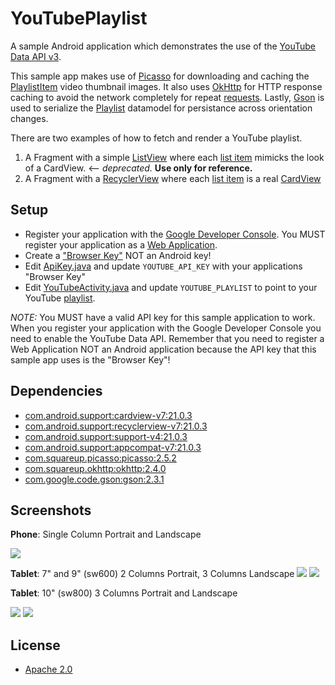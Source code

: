 YouTubePlaylist
===============

A sample Android application which demonstrates the use of the [YouTube Data API v3](https://developers.google.com/youtube/v3/).

This sample app makes use of [Picasso](https://github.com/square/picasso) for downloading and caching the [PlaylistItem](app/src/main/java/com/akoscz/youtube/model/PlaylistItem.java) video thumbnail images.
It also uses [OkHttp](http://square.github.io/okhttp/) for HTTP response caching to avoid the network completely for repeat [requests](app/src/main/java/com/akoscz/youtube/GetYouTubePlaylistAsyncTask.java).
Lastly, [Gson](https://code.google.com/p/google-gson) is used to serialize the [Playlist](app/src/main/java/com/akoscz/youtube/model/Playlist.java) datamodel for persistance across orientation changes.

There are two examples of how to fetch and render a YouTube playlist.
   1. A Fragment with a simple [ListView](app/src/main/java/com/akoscz/youtube/YouTubeListViewFragment.java) where each [list item](app/src/main/res/layout/youtube_video_list_item.xml) mimicks the look of a CardView. <-- _deprecated._ __Use only for reference.__
   2. A Fragment with a [RecyclerView](app/src/main/java/com/akoscz/youtube/YouTubeRecyclerViewFragment.java) where each [list item](app/src/main/res/layout/youtube_video_card.xml) is a real  [CardView](https://developer.android.com/reference/android/support/v7/widget/CardView.html)

## Setup
  
  * Register your application with the [Google Developer Console](https://developers.google.com/youtube/registering_an_application).  You MUST register your application as a [Web Application](https://developers.google.com/youtube/registering_an_application#web-applications).
  * Create a ["Browser Key"](https://developers.google.com/youtube/registering_an_application#Create_API_Keys) NOT an Android key! 
  * Edit [ApiKey.java](app/src/main/java/com/akoscz/youtube/ApiKey.java) and update `YOUTUBE_API_KEY` with your applications "Browser Key"
  * Edit [YouTubeActivity.java](app/src/main/java/com/akoscz/youtube/YouTubeActivity.java) and update `YOUTUBE_PLAYLIST` to point to your YouTube [playlist](https://www.youtube.com/playlist?list=PLWz5rJ2EKKc_XOgcRukSoKKjewFJZrKV0).

*NOTE:* You MUST have a valid API key for this sample application to work. When you register your application with the Google Developer Console you need to enable the YouTube Data API.  Remember that you need to register a Web Application NOT an Android application because the API key that this sample app uses is the "Browser Key"!
  
## Dependencies

  * [com.android.support:cardview-v7:21.0.3](https://developer.android.com/tools/support-library/features.html#v7-cardview)
  * [com.android.support:recyclerview-v7:21.0.3](https://developer.android.com/tools/support-library/features.html#v7-recyclerview)
  * [com.android.support:support-v4:21.0.3](https://developer.android.com/tools/support-library/features.html#v4)
  * [com.android.support:appcompat-v7:21.0.3](https://developer.android.com/tools/support-library/features.html#v7-appcompat)
  * [com.squareup.picasso:picasso:2.5.2](https://github.com/square/picasso)
  * [com.squareup.okhttp:okhttp:2.4.0](http://square.github.io/okhttp)
  * [com.google.code.gson:gson:2.3.1](https://code.google.com/p/google-gson)

## Screenshots
__Phone__: Single Column Portrait and Landscape

![](screenshot_phone.png)

__Tablet__: 7" and 9" (sw600) 2 Columns Portrait, 3 Columns Landscape
![](screenshot_7_9_tablet-port.png)
![](screenshot_7_9_tablet-land.png)

__Tablet__: 10" (sw800) 3 Columns Portrait and Landscape

![](screenshot_10_tablet-port.png)
![](screenshot_10_tablet-land.png)

## License

  * [Apache 2.0](http://www.apache.org/licenses/LICENSE-2.0.html)
  

